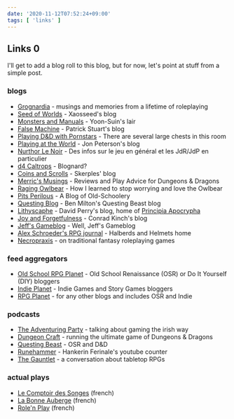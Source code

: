 ```yaml
---
date: '2020-11-12T07:52:24+09:00'
tags: [ 'links' ]
---
```


## Links 0

I'll get to add a blog roll to this blog, but for now, let's point at stuff from a simple post.

### blogs

* [Grognardia](http://grognardia.blogspot.com/) - musings and memories from a lifetime of roleplaying
* [Seed of Worlds](https://seedofworlds.blogspot.com/) - Xaosseed's blog
* [Monsters and Manuals](http://monstersandmanuals.blogspot.com/) - Yoon-Suin's lair
* [False Machine](http://falsemachine.blogspot.com/) - Patrick Stuart's blog
* [Playing D&D with Pornstars](http://dndwithpornstars.blogspot.com/) - There are several large chests in this room
* [Playing at the World](http://playingattheworld.blogspot.com/) - Jon Peterson's blog
* [Nurthor Le Noir](https://nurthor.fr/) - Des infos sur le jeu en g&eacute;n&eacute;ral et les JdR/JdP en particulier
* [d4 Caltrops](https://blog.d4caltrops.com/) - Blognard?
* [Coins and Scrolls](https://coinsandscrolls.blogspot.com/) - Skerples' blog
* [Merric's Musings](https://merricb.com/) - Reviews and Play Advice for Dungeons & Dragons
* [Raging Owlbear](http://ragingowlbear.blogspot.com/) - How I learned to stop worrying and love the Owlbear
* [Pits Perilous](http://pitsperilous.blogspot.com/) - A Blog of Old-Schoolery
* [Questing Blog](http://questingblog.com/) - Ben Milton's Questing Beast blog
* [Lithyscaphe](https://lithyscaphe.blogspot.com/) - David Perry's blog, home of [Principia Apocrypha](https://lithyscaphe.blogspot.com/p/principia-apocrypha.html)
* [Joy and Forgetfulness](http://joyandforgetfulness.blogspot.com/) - Conrad Kinch's blog
* [Jeff's Gameblog](http://jrients.blogspot.com/) - Well, Jeff's Gameblog
* [Alex Schroeder's RPG journal](https://alexschroeder.ch/wiki/RPG) - Halberds and Helmets home
* [Necropraxis](http://www.necropraxis.com/) - on traditional fantasy roleplaying games


### feed aggregators

* [Old School RPG Planet](https://campaignwiki.org/osr/) - Old School Renaissance (OSR) or Do It Yourself (DIY) bloggers
* [Indie Planet](https://campaignwiki.org/indie/) - Indie Games and Story Games bloggers
* [RPG Planet](https://campaignwiki.org/rpg/) - for any other blogs and includes OSR and Indie


### podcasts

* [The Adventuring Party](http://theadventuringparty.net/) - talking about gaming the irish way
* [Dungeon Craft](https://www.youtube.com/channel/UCD6ERRdXrF2IZ0R888G8PQg) - running the ultimate game of Dungeons & Dragons
* [Questing Beast](https://www.youtube.com/channel/UCvYwePdbWSEwUa-Pk02u3Zw) - OSR and D&D
* [Runehammer](https://www.youtube.com/channel/UCCh5vto8JFstb9Sma9zV25g) - Hankerin Ferinale's youtube counter
* [The Gauntlet](https://www.youtube.com/c/TheGauntletRPG/videos) - a conversation about tabletop RPGs

### actual plays

* [Le Comptoir des Songes](https://www.youtube.com/watch?v=zbSdsU19y-w) (french)
* [La Bonne Auberge](https://www.youtube.com/watch?v=mPHXKH1O1KY) (french)
* [Role'n Play](https://www.youtube.com/channel/UCLklqggxR3UaYiJFiaSi7Ig) (french)

